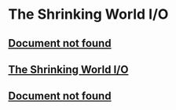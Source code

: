 # The Shrinking World I/O


## [Document not found](/io/Index.md)                                          


## [The Shrinking World I/O](/io/ghost.org-Index.md)                           


## [Document not found](/io/networking-Index.md)                               

